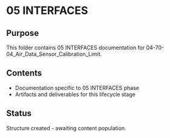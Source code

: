 # 05 INTERFACES

## Purpose
This folder contains 05 INTERFACES documentation for 04-70-04_Air_Data_Sensor_Calibration_Limit.

## Contents
- Documentation specific to 05 INTERFACES phase
- Artifacts and deliverables for this lifecycle stage

## Status
Structure created - awaiting content population.
